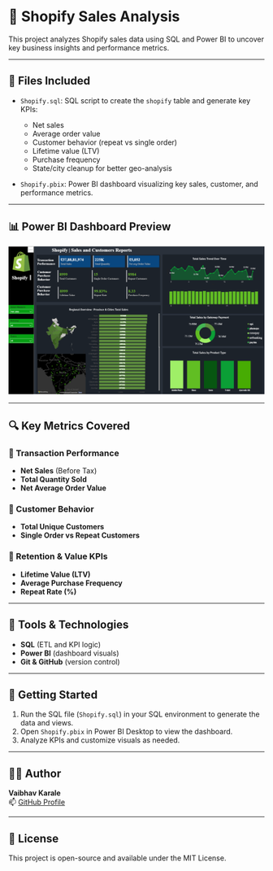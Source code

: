 # 🛒 Shopify Sales Analysis

This project analyzes Shopify sales data using SQL and Power BI to uncover key business insights and performance metrics.

---

## 📁 Files Included

- `Shopify.sql`: SQL script to create the `shopify` table and generate key KPIs:
  - Net sales
  - Average order value
  - Customer behavior (repeat vs single order)
  - Lifetime value (LTV)
  - Purchase frequency
  - State/city cleanup for better geo-analysis

- `Shopify.pbix`: Power BI dashboard visualizing key sales, customer, and performance metrics.

---

## 📊 Power BI Dashboard Preview

![Dashboard Preview](dashboard_preview.png.png)

---

## 🔍 Key Metrics Covered

### 🧾 Transaction Performance
- **Net Sales** (Before Tax)
- **Total Quantity Sold**
- **Net Average Order Value**

### 👥 Customer Behavior
- **Total Unique Customers**
- **Single Order vs Repeat Customers**

### 🔁 Retention & Value KPIs
- **Lifetime Value (LTV)**
- **Average Purchase Frequency**
- **Repeat Rate (%)**

---

## 🧰 Tools & Technologies

- **SQL** (ETL and KPI logic)
- **Power BI** (dashboard visuals)
- **Git & GitHub** (version control)

---

## 🚀 Getting Started

1. Run the SQL file (`Shopify.sql`) in your SQL environment to generate the data and views.
2. Open `Shopify.pbix` in Power BI Desktop to view the dashboard.
3. Analyze KPIs and customize visuals as needed.

---

## 🙋‍♂️ Author

**Vaibhav Karale**  
📫 [GitHub Profile](https://github.com/VAIBHAVKARALE1011)

---

## 📃 License

This project is open-source and available under the MIT License.

